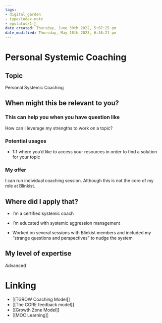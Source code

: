 ```yaml
---
tags: 
- digital_garden
- type/index-note
- epstatus/1-🌱
date_created: Thursday, June 30th 2022, 5:07:25 pm
date_modified: Thursday, May 18th 2023, 6:16:21 pm
---
```

# Personal Systemic Coaching
## Topic

Personal Systemic Coaching

## When might this be relevant to you?

### This can help you when you have question like

How can I leverage my strengths to work on a topic?

### Potential usages

-   1:1 where you’d like to access your resources in order to find a solution for your topic
    

### My offer

I can run individual coaching session. Although this is not the core of my role at Blinkist.

## Where did I apply that?

-   I’m a certified systemic coach
    
-   I’m educated with systemic aggression management
    
-   Worked on several sessions with Blinkist members and included my “strange questions and perspectives” to nudge the system
    

## My level of expertise

Advanced

# Linking
+ [[TGROW Coaching Model]]
+ [[The CORE feedback model]]
+ [[Growth Zone Model]]
+ [[MOC Learning]]
